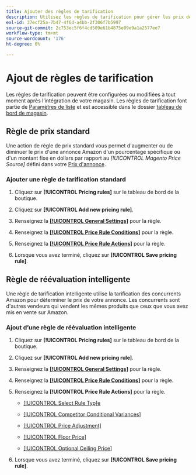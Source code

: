 ```yaml
---
title: Ajouter des règles de tarification
description: Utilisez les règles de tarification pour gérer les prix de mise en vente sur Amazon Marketplace pour votre catalogue de produits Commerce.
exl-id: 37ecf25a-7b47-4f6d-a4bb-2f306f7b5997
source-git-commit: 2c753ec5f6f4cd509e61b4875e09e9a1a2577ee7
workflow-type: tm+mt
source-wordcount: '176'
ht-degree: 0%

---
```


# Ajout de règles de tarification

Les règles de tarification peuvent être configurées ou modifiées à tout moment après l’intégration de votre magasin. Les règles de tarification font partie de [Paramètres de liste](./listing-settings.md) et est accessible dans le dossier [tableau de bord de magasin](./amazon-store-dashboard.md).

## Règle de prix standard

Une action de règle de prix standard vous permet d&#39;augmenter ou de diminuer le prix d&#39;une annonce Amazon d&#39;un pourcentage spécifique ou d&#39;un montant fixe en dollars par rapport au **[!UICONTROL Magento Price Source*]* défini dans votre [Prix d&#39;annonce](./listing-price.md).

### Ajouter une règle de tarification standard

1. Cliquez sur **[!UICONTROL Pricing rules]** sur le tableau de bord de la boutique.

1. Cliquez sur **[!UICONTROL Add new pricing rule]**.

1. Renseignez la **[[!UICONTROL General Settings]](./pricing-rule-general-settings.md)** pour la règle.

1. Renseignez la **[[!UICONTROL Price Rule Conditions]](./pricing-rule-conditions.md)** pour la règle.

1. Renseignez la **[[!UICONTROL Price Rule Actions]](./standard-price-rules.md)** pour la règle.

1. Lorsque vous avez terminé, cliquez sur **[!UICONTROL Save pricing rule]**.

## Règle de réévaluation intelligente

Une règle de tarification intelligente utilise la tarification des concurrents Amazon pour déterminer le prix de votre annonce. Les concurrents sont d&#39;autres vendeurs qui vendent les mêmes produits que ceux que vous avez mis en vente sur Amazon.

### Ajout d’une règle de réévaluation intelligente

1. Cliquez sur **[!UICONTROL Pricing rules]** sur le tableau de bord de la boutique.

1. Cliquez sur **[!UICONTROL Add new pricing rule]**.

1. Renseignez la **[[!UICONTROL General Settings]](./pricing-rule-general-settings.md)** pour la règle.

1. Renseignez la **[[!UICONTROL Price Rule Conditions]](./pricing-rule-conditions.md)** pour la règle.

1. Renseignez la **[!UICONTROL Price Rule Actions]** pour la règle.

   - [[!UICONTROL Select Rule Typ]e](./intelligent-repricing-rules.md)

   - [[!UICONTROL Competitor Conditional Variances]](./competitor-conditional-variances.md)

   - [[!UICONTROL Price Adjustment]](./price-adjustment.md)

   - [[!UICONTROL Floor Price]](./floor-price.md)

   - [[!UICONTROL Optional Ceiling Price]](./optional-ceiling-price.md)

1. Lorsque vous avez terminé, cliquez sur **[!UICONTROL Save pricing rule]**.
